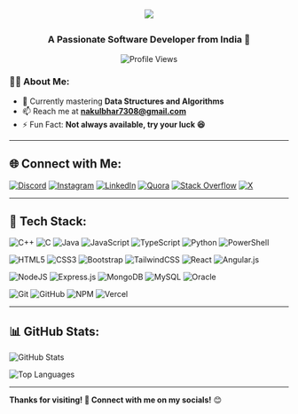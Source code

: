 <h1 align="center">
  <p align="center">
   <a href="https://git.io/typing-svg" target="_blank">
     <img src="https://readme-typing-svg.herokuapp.com?size=30&color=000000&lines=;My+self+Nakul+Bhar;Welcome+to+my+GitHub;I'm+a+Competitive+Programmer&font=bold;">
  </a>
</p>

<h3 align="center">A Passionate Software Developer from India 🚀</h3>

<p align="center"> 
  <img src="https://komarev.com/ghpvc/?username=nakkkkkul0130&label=Profile%20views&color=0e75b6&style=flat" alt="Profile Views" /> 
</p>

### 👨‍💻 About Me:
- 🌱 Currently mastering **Data Structures and Algorithms**
- 📫 Reach me at **nakulbhar7308@gmail.com**
- ⚡ Fun Fact: **Not always available, try your luck 😆**

---

## 🌐 Connect with Me:
[![Discord](https://img.shields.io/badge/Discord-%237289DA.svg?logo=discord&logoColor=white)](https://discord.gg/WP4keGMBDt)
[![Instagram](https://img.shields.io/badge/Instagram-%23E4405F.svg?logo=Instagram&logoColor=white)](https://instagram.com/nakul_bhar0130)
[![LinkedIn](https://img.shields.io/badge/LinkedIn-%230077B5.svg?logo=linkedin&logoColor=white)](https://linkedin.com/in/nakul-bhar0130)
[![Quora](https://img.shields.io/badge/Quora-%23B92B27.svg?logo=Quora&logoColor=white)](https://quora.com/profile/nakul-248)
[![Stack Overflow](https://img.shields.io/badge/-Stackoverflow-FE7A16?logo=stack-overflow&logoColor=white)](https://stackoverflow.com/users/20837126)
[![X](https://img.shields.io/badge/X-black.svg?logo=X&logoColor=white)](https://x.com/Nakulbhar001)

---

## 🚀 Tech Stack:

![C++](https://img.shields.io/badge/c++-%2300599C.svg?style=for-the-badge&logo=c%2B%2B&logoColor=white) 
![C](https://img.shields.io/badge/c-%2300599C.svg?style=for-the-badge&logo=c&logoColor=white)
![Java](https://img.shields.io/badge/java-%23ED8B00.svg?style=for-the-badge&logo=openjdk&logoColor=white)
![JavaScript](https://img.shields.io/badge/javascript-%23323330.svg?style=for-the-badge&logo=javascript&logoColor=%23F7DF1E) 
![TypeScript](https://img.shields.io/badge/typescript-%23007ACC.svg?style=for-the-badge&logo=typescript&logoColor=white)
![Python](https://img.shields.io/badge/python-3670A0?style=for-the-badge&logo=python&logoColor=ffdd54) 
![PowerShell](https://img.shields.io/badge/PowerShell-%235391FE.svg?style=for-the-badge&logo=powershell&logoColor=white)

![HTML5](https://img.shields.io/badge/html5-%23E34F26.svg?style=for-the-badge&logo=html5&logoColor=white) 
![CSS3](https://img.shields.io/badge/css3-%231572B6.svg?style=for-the-badge&logo=css3&logoColor=white)
![Bootstrap](https://img.shields.io/badge/bootstrap-%238511FA.svg?style=for-the-badge&logo=bootstrap&logoColor=white) 
![TailwindCSS](https://img.shields.io/badge/tailwindcss-%2338B2AC.svg?style=for-the-badge&logo=tailwind-css&logoColor=white) 
![React](https://img.shields.io/badge/react-%2320232a.svg?style=for-the-badge&logo=react&logoColor=%2361DAFB)
![Angular.js](https://img.shields.io/badge/angular.js-%23E23237.svg?style=for-the-badge&logo=angularjs&logoColor=white)

![NodeJS](https://img.shields.io/badge/node.js-6DA55F?style=for-the-badge&logo=node.js&logoColor=white) 
![Express.js](https://img.shields.io/badge/express.js-%23404d59.svg?style=for-the-badge&logo=express&logoColor=%2361DAFB) 
![MongoDB](https://img.shields.io/badge/MongoDB-%234ea94b.svg?style=for-the-badge&logo=mongodb&logoColor=white) 
![MySQL](https://img.shields.io/badge/mysql-4479A1.svg?style=for-the-badge&logo=mysql&logoColor=white) 
![Oracle](https://img.shields.io/badge/Oracle-F80000?style=for-the-badge&logo=oracle&logoColor=white)

![Git](https://img.shields.io/badge/git-%23F05033.svg?style=for-the-badge&logo=git&logoColor=white) 
![GitHub](https://img.shields.io/badge/github-%23121011.svg?style=for-the-badge&logo=github&logoColor=white) 
![NPM](https://img.shields.io/badge/NPM-%23CB3837.svg?style=for-the-badge&logo=npm&logoColor=white)
![Vercel](https://img.shields.io/badge/vercel-%23000000.svg?style=for-the-badge&logo=vercel&logoColor=white)

---

## 📊 GitHub Stats:
<p align="left">
  <img src="https://github-readme-stats.vercel.app/api?username=Nakkkkkul0130&theme=dark&hide_border=false&include_all_commits=false&count_private=false" alt="GitHub Stats" />
</p>
<p align="left">
  <img src="https://github-readme-stats.vercel.app/api/top-langs/?username=Nakkkkkul0130&theme=dark&hide_border=false&include_all_commits=false&count_private=false&layout=compact" alt="Top Languages" />
</p>

---

**Thanks for visiting! 🚀 Connect with me on my socials!** 😊
